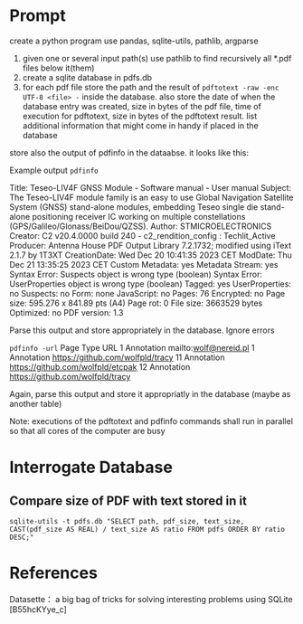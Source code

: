 # Prompt

create a python program use pandas, sqlite-utils, pathlib, argparse

1. given one or several input path(s) use pathlib to find recursively all *.pdf files below it(them)
2. create a sqlite database in pdfs.db
3. for each pdf file store the path and the result of `pdftotext -raw -enc UTF-8 <file> -` inside the database. also store the date of when the database entry was created, size in bytes of the pdf file, time of execution for pdftotext, size in bytes of the pdftotext result. list additional information that might come in handy if placed in the database

store also the output of pdfinfo in the dataabse. it looks like this:


Example output
`pdfinfo`

Title:           Teseo-LIV4F GNSS Module - Software manual - User manual
Subject:         The Teseo-LIV4F module family is an easy to use Global Navigation Satellite System (GNSS) stand-alone modules, embedding Teseo single die stand-alone positioning receiver IC working on multiple constellations (GPS/Galileo/Glonass/BeiDou/QZSS).
Author:          STMICROELECTRONICS
Creator:         C2 v20.4.0000 build 240 - c2_rendition_config : Techlit_Active
Producer:        Antenna House PDF Output Library 7.2.1732; modified using iText 2.1.7 by 1T3XT
CreationDate:    Wed Dec 20 10:41:35 2023 CET
ModDate:         Thu Dec 21 13:35:25 2023 CET
Custom Metadata: yes
Metadata Stream: yes
Syntax Error: Suspects object is wrong type (boolean)
Syntax Error: UserProperties object is wrong type (boolean)
Tagged:          yes
UserProperties:  no
Suspects:        no
Form:            none
JavaScript:      no
Pages:           76
Encrypted:       no
Page size:       595.276 x 841.89 pts (A4)
Page rot:        0
File size:       3663529 bytes
Optimized:       no
PDF version:     1.3

Parse this output and store appropriately in the database. Ignore errors


`pdfinfo -url`
Page  Type          URL
   1  Annotation    mailto:wolf@nereid.pl
   1  Annotation    https://github.com/wolfpld/tracy
  11  Annotation    https://github.com/wolfpld/etcpak
  12  Annotation    https://github.com/wolfpld/tracy

Again, parse this output and store it appropriatly in the database (maybe as another table)

Note: executions of the pdftotext and pdfinfo commands shall run in parallel so that all cores of the computer are busy

# Interrogate Database

## Compare size of PDF with text stored in it

```
sqlite-utils -t pdfs.db "SELECT path, pdf_size, text_size, CAST(pdf_size AS REAL) / text_size AS ratio FROM pdfs ORDER BY ratio DESC;"
```
# References

Datasette： a big bag of tricks for solving interesting problems using SQLite [B55hcKYye_c]
